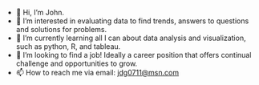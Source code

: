 - 👋 Hi, I’m John.
- 👀 I’m interested in evaluating data to find trends, answers to questions and solutions for problems.
- 🌱 I’m currently learning all I can about data analysis and visualization, such as python, R, and tableau.
- 💞️ I’m looking to find a job! Ideally a career position that offers continual challenge and opportunities to grow. 
- 📫 How to reach me via email: jdg0711@msn.com

<!---
jdg0711/jdg0711 is a ✨ special ✨ repository because its `README.md` (this file) appears on your GitHub profile.
You can click the Preview link to take a look at your changes.
--->
